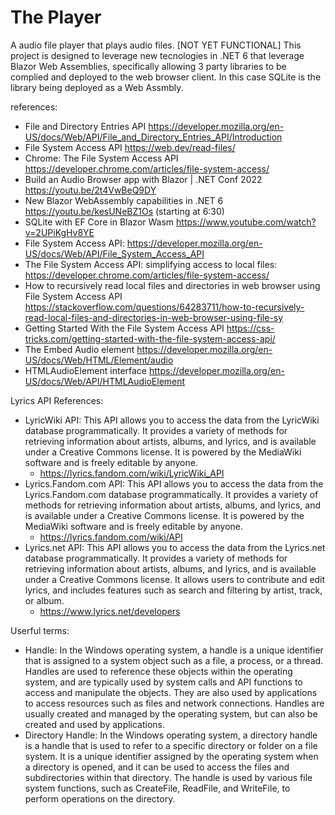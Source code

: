 # The Player
A audio file player that plays audio files. [NOT YET FUNCTIONAL] 
This project is designed to leverage new tecnologies in .NET 6 that leverage Blazor Web Assemblies, specifically allowing 3 party libraries to be complied and deployed to the web browser client. In this case SQLite is the library being deployed as a Web Assmbly.

references:
- File and Directory Entries API https://developer.mozilla.org/en-US/docs/Web/API/File_and_Directory_Entries_API/Introduction
- File System Access API https://web.dev/read-files/
- Chrome: The File System Access API https://developer.chrome.com/articles/file-system-access/
- Build an Audio Browser app with Blazor | .NET Conf 2022 https://youtu.be/2t4VwBeQ9DY
- New Blazor WebAssembly capabilities in .NET 6 https://youtu.be/kesUNeBZ1Os  (starting at 6:30)
- SQLite with EF Core in Blazor Wasm https://www.youtube.com/watch?v=2UPiKgHv8YE
- File System Access API: https://developer.mozilla.org/en-US/docs/Web/API/File_System_Access_API
- The File System Access API: simplifying access to local files: https://developer.chrome.com/articles/file-system-access/
- How to recursively read local files and directories in web browser using File System Access API https://stackoverflow.com/questions/64283711/how-to-recursively-read-local-files-and-directories-in-web-browser-using-file-sy
- Getting Started With the File System Access API https://css-tricks.com/getting-started-with-the-file-system-access-api/
- The Embed Audio element https://developer.mozilla.org/en-US/docs/Web/HTML/Element/audio
- HTMLAudioElement interface https://developer.mozilla.org/en-US/docs/Web/API/HTMLAudioElement


Lyrics API References:
- LyricWiki API: This API allows you to access the data from the LyricWiki database programmatically. It provides a variety of methods for retrieving information about artists, albums, and lyrics, and is available under a Creative Commons license. It is powered by the MediaWiki software and is freely editable by anyone.
	- https://lyrics.fandom.com/wiki/LyricWiki_API
- Lyrics.Fandom.com API: This API allows you to access the data from the Lyrics.Fandom.com database programmatically. It provides a variety of methods for retrieving information about artists, albums, and lyrics, and is available under a Creative Commons license. It is powered by the MediaWiki software and is freely editable by anyone.
	- https://lyrics.fandom.com/wiki/API
- Lyrics.net API: This API allows you to access the data from the Lyrics.net database programmatically. It provides a variety of methods for retrieving information about artists, albums, and lyrics, and is available under a Creative Commons license. It allows users to contribute and edit lyrics, and includes features such as search and filtering by artist, track, or album.
	- https://www.lyrics.net/developers



Userful terms:
- Handle: In the Windows operating system, a handle is a unique identifier that is assigned to a system object such as a file, a process, or a thread. Handles are used to reference these objects within the operating system, and are typically used by system calls and API functions to access and manipulate the objects. They are also used by applications to access resources such as files and network connections. Handles are usually created and managed by the operating system, but can also be created and used by applications.
- Directory Handle: In the Windows operating system, a directory handle is a handle that is used to refer to a specific directory or folder on a file system. It is a unique identifier assigned by the operating system when a directory is opened, and it can be used to access the files and subdirectories within that directory. The handle is used by various file system functions, such as CreateFile, ReadFile, and WriteFile, to perform operations on the directory.




